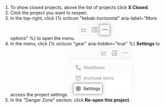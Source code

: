 1. To show closed projects, above the list of projects click **X Closed**.
1. Click the project you want to reopen.
1. In the top-right, click {% octicon "kebab-horizontal" aria-label="More options" %} to open the menu.
  ![Screenshot showing the menu icon](/assets/images/help/projects-v2/open-menu.png)
1. In the menu, click {% octicon "gear" aria-hidden="true" %} **Settings** to access the project settings.
  ![Screenshot showing the 'Settings' menu item](/assets/images/help/projects-v2/settings-menu-item.png)
1. In the "Danger Zone" section, click **Re-open this project**.
